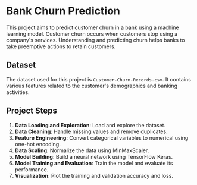 # Bank Churn Prediction

This project aims to predict customer churn in a bank using a machine learning model. Customer churn occurs when customers stop using a company's services. Understanding and predicting churn helps banks to take preemptive actions to retain customers.

## Dataset

The dataset used for this project is `Customer-Churn-Records.csv`. It contains various features related to the customer's demographics and banking activities.

## Project Steps

1. **Data Loading and Exploration**: Load and explore the dataset.
2. **Data Cleaning**: Handle missing values and remove duplicates.
3. **Feature Engineering**: Convert categorical variables to numerical using one-hot encoding.
4. **Data Scaling**: Normalize the data using MinMaxScaler.
5. **Model Building**: Build a neural network using TensorFlow Keras.
6. **Model Training and Evaluation**: Train the model and evaluate its performance.
7. **Visualization**: Plot the training and validation accuracy and loss.

